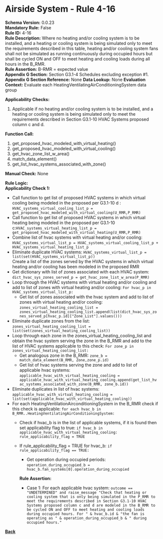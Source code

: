 # Airside System - Rule 4-16  
**Schema Version:** 0.0.23  
**Mandatory Rule:** False    
**Rule ID:** 4-16  
**Rule Description:** Where no heating and/or cooling system is to be installed, and a heating or cooling system is being simulated only to meet the requirements described in this table, heating and/or cooling system fans shall not be simulated as running continuously during occupied hours but shall be cycled ON and OFF to meet heating and cooling loads during all hours in the B_RMR.  
**Rule Assertion:** B-RMR = expected value                                           
**Appendix G Section:**  Section G3.1-4 Schedules excluding exception #1.   
**Appendix G Section Reference:**  None
**Data Lookup:** None 
**Evaluation Context:** Evaluate each HeatingVentilatingAirConditioningSystem data group    

**Applicability Checks:**  

1. Applicable if no heating and/or cooling system is to be installed, and a heating or cooling system is being simulated only to meet the requirements described in Section G3.1-10 HVAC Systems proposed column c and d.
 
**Function Call:** 

1. get_proposed_hvac_modeled_with_virtual_heating()
2. get_proposed_hvac_modeled_with_virtual_cooling()
3. get_hvac_zone_list_w_area()  
4. match_data_element()  
5. get_list_hvac_systems_associated_with_zone()

**Manual Check:** None  

**Rule Logic:**  
**Applicability Check 1:**   
- Call function to get list of proposed HVAC systems in which virtual cooling being modeled in the proposed per G3.1-10 d : `HVAC_systems_virtual_cooling_list_p = get_proposed_hvac_modeled_with_virtual_cooling(U_RMR,P_RMR)`
- Call function to get list of proposed HVAC systems in which virtual heating being modeled in the proposed per G3.1-10 c:`HVAC_systems_virtual_heating_list_p = get_proposed_hvac_modeled_with_virtual_heating(U_RMR,P_RMR)`
- Combine list of hvac systems with virtual heating and/or cooling: `HVAC_systems_virtual_list_p = HVAC_systems_virtual_cooling_list_p + HVAC_systems_virtual_heating_list_p`
- Eliminate duplicate HVAC systems: `HVAC_systems_virtual_list_p = list(set(HVAC_systems_virtual_list_p))`  
Create a list of the zones served by the HVAC systems in which virtual heating and/or cooling has been modeled in the proposed RMR
- Get dictionary with list of zones associated with each HVAC system: `dict_hvac_sys_zones_served_p = get_hvac_zone_list_w_area(P_RMR)`
- Loop through the HVAC systems with virtual heating and/or cooling and add to list of zones with virtual heating and/or cooling: `For hvac_p in HVAC_systems_virtual_list_p:`
    - Get list of zones associated with the hvac system and add to list of zones with virtual heating and/or cooling: `zones_virtual_heating_cooling_list = zones_virtual_heating_cooling_list.append(list(dict_hvac_sys_zones_served_p[hvac_p.id]["Zone_List"].values()))`
- Eliminate duplicate zones from the list: `zones_virtual_heating_cooling_list = list(set(zones_virtual_heating_cooling_list))`
- Loop through each zone in the zones_virtual_heating_cooling_list and obtain the hvac system serving the zone in the B_RMR and add to the list of HVAC systems applicable to this check: `For zone_p in zones_virtual_heating_cooling_list:`
    - Get analogous zone in the B_RMR: `zone_b = match_data_element(B_RMR, Zone,zone_p.id)`  
    - Get list of hvac systems serving the zone and add to list of applicable hvac systems: `applicable_hvac_with_virtual_heating_cooling = applicable_hvac_with_virtual_heating_cooling.append(get_list_hvac_systems_associated_with_zone(B_RMR, zone_b.id))`  
- Eliminate duplicates in list of hvac systems: `applicable_hvac_with_virtual_heating_cooling = list(set(applicable_hvac_with_virtual_heating_cooling))`
- For each HeatingVentilationAirconditioningSystem in the B_RMR check if this check is applicable: `for each hvac_b in B_RMR..HeatingVentilatingAirConditioningSystem:`
    - Check if hvac_b is in the list of applicable systems, if it is found then set applicability flag to true: `if hvac_b in applicable_hvac_with_virtual_heating_cooling: rule_applicability_flag = TRUE`   
    - If rule_applicability_flag = TRUE for hvac_b: `if rule_applicability_flag == TRUE:`  
        - Get operation during occupied periods: `operation_during_occupied_b = hvac_b.fan_systems[0].operation_during_occupied`  

        **Rule Assertion:**  
        - Case 1: For each applicable hvac system: `outcome == "UNDETERMINED" and raise_message "Check that heating or cooling system that is only being simulated in the P_RMR to meet the requirements described in Section G3.1-10 HVAC Systems proposed column c and d are modeled in the B_RMR to be cycled ON and OFF to meet heating and cooling loads during occupied hours. For " & hvac_b.id & "the fan is operating as " & operation_during_occupied_b & " during occupied hours."`
    

**[Back](../_toc.md)**

